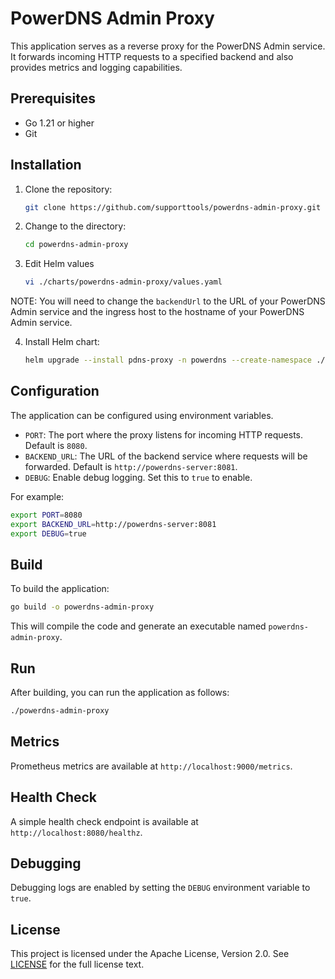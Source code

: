 # PowerDNS Admin Proxy

This application serves as a reverse proxy for the PowerDNS Admin service. It forwards incoming HTTP requests to a specified backend and also provides metrics and logging capabilities.

## Prerequisites

- Go 1.21 or higher
- Git

## Installation

1. Clone the repository:

    ```bash
    git clone https://github.com/supporttools/powerdns-admin-proxy.git
    ```

2. Change to the directory:

    ```bash
    cd powerdns-admin-proxy
    ```

3. Edit Helm values
   
   ```bash
   vi ./charts/powerdns-admin-proxy/values.yaml
   ```

NOTE: You will need to change the `backendUrl` to the URL of your PowerDNS Admin service and the ingress host to the hostname of your PowerDNS Admin service.

4. Install Helm chart:

    ```bash
    helm upgrade --install pdns-proxy -n powerdns --create-namespace ./charts/powerdns-admin-proxy
    ```

## Configuration

The application can be configured using environment variables.

- `PORT`: The port where the proxy listens for incoming HTTP requests. Default is `8080`.
- `BACKEND_URL`: The URL of the backend service where requests will be forwarded. Default is `http://powerdns-server:8081`.
- `DEBUG`: Enable debug logging. Set this to `true` to enable.

For example:

```bash
export PORT=8080
export BACKEND_URL=http://powerdns-server:8081
export DEBUG=true
```

## Build

To build the application:

```bash
go build -o powerdns-admin-proxy
```

This will compile the code and generate an executable named `powerdns-admin-proxy`.

## Run

After building, you can run the application as follows:

```bash
./powerdns-admin-proxy
```

## Metrics

Prometheus metrics are available at `http://localhost:9000/metrics`.

## Health Check

A simple health check endpoint is available at `http://localhost:8080/healthz`.

## Debugging

Debugging logs are enabled by setting the `DEBUG` environment variable to `true`.

## License

This project is licensed under the Apache License, Version 2.0. See [LICENSE](LICENSE) for the full license text.